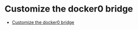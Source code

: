 # Customize the docker0 bridge

* [Customize the docker0 bridge](https://docker-k8s-lab.readthedocs.io/en/latest/docker/customize-bridge.html)
